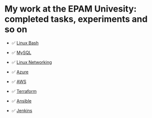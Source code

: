 # My work at the EPAM Univesity: completed tasks, experiments and so on
- ✅ [Linux Bash](./linux_bash/README.md)
- ✅ [MySQL](./mysql/README.md)
- ✅ [Linux Networking](./linux_network/README.md)

- ✅ [Azure](./azure/README.md)
- ✅ [AWS](./aws/README.md)

- ✅ [Terraform](./linux_network/README.md)
- ✅ [Ansible](./ansible/README.md)
- ✅ [Jenkins](./jenkins/README.md)